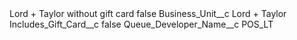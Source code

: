 <?xml version="1.0" encoding="UTF-8"?>
<CustomMetadata xmlns="http://soap.sforce.com/2006/04/metadata" xmlns:xsi="http://www.w3.org/2001/XMLSchema-instance" xmlns:xsd="http://www.w3.org/2001/XMLSchema">
    <label>Lord + Taylor without gift card</label>
    <protected>false</protected>
    <values>
        <field>Business_Unit__c</field>
        <value xsi:type="xsd:string">Lord + Taylor</value>
    </values>
    <values>
        <field>Includes_Gift_Card__c</field>
        <value xsi:type="xsd:boolean">false</value>
    </values>
    <values>
        <field>Queue_Developer_Name__c</field>
        <value xsi:type="xsd:string">POS_LT</value>
    </values>
</CustomMetadata>

